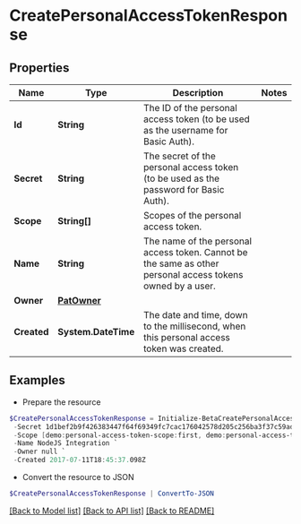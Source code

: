 # CreatePersonalAccessTokenResponse
## Properties

Name | Type | Description | Notes
------------ | ------------- | ------------- | -------------
**Id** | **String** | The ID of the personal access token (to be used as the username for Basic Auth). | 
**Secret** | **String** | The secret of the personal access token (to be used as the password for Basic Auth). | 
**Scope** | **String[]** | Scopes of the personal  access token. | 
**Name** | **String** | The name of the personal access token. Cannot be the same as other personal access tokens owned by a user. | 
**Owner** | [**PatOwner**](PatOwner.md) |  | 
**Created** | **System.DateTime** | The date and time, down to the millisecond, when this personal access token was created. | 

## Examples

- Prepare the resource
```powershell
$CreatePersonalAccessTokenResponse = Initialize-BetaCreatePersonalAccessTokenResponse  -Id 86f1dc6fe8f54414950454cbb11278fa `
 -Secret 1d1bef2b9f426383447f64f69349fc7cac176042578d205c256ba3f37c59adb9 `
 -Scope [demo:personal-access-token-scope:first, demo:personal-access-token-scope:second] `
 -Name NodeJS Integration `
 -Owner null `
 -Created 2017-07-11T18:45:37.098Z
```

- Convert the resource to JSON
```powershell
$CreatePersonalAccessTokenResponse | ConvertTo-JSON
```

[[Back to Model list]](../README.md#documentation-for-models) [[Back to API list]](../README.md#documentation-for-api-endpoints) [[Back to README]](../README.md)

